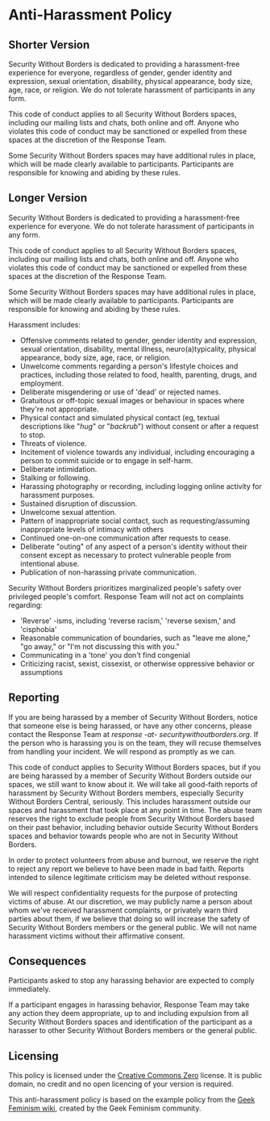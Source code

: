 # Anti-Harassment Policy

## Shorter Version

Security Without Borders is dedicated to providing a harassment-free experience for everyone, regardless of gender, gender identity and expression, sexual orientation, disability, physical appearance, body size, age, race, or religion. We do not tolerate harassment of participants in any form.

This code of conduct applies to all Security Without Borders spaces, including our mailing lists and chats, both online and off. Anyone who violates this code of conduct may be sanctioned or expelled from these spaces at the discretion of the Response Team.

Some Security Without Borders spaces may have additional rules in place, which will be made clearly available to participants. Participants are responsible for knowing and abiding by these rules.

## Longer Version

Security Without Borders is dedicated to providing a harassment-free experience for everyone. We do not tolerate harassment of participants in any form.

This code of conduct applies to all Security Without Borders spaces, including our mailing lists and chats, both online and off. Anyone who violates this code of conduct may be sanctioned or expelled from these spaces at the discretion of the Response Team.

Some Security Without Borders spaces may have additional rules in place, which will be made clearly available to participants. Participants are responsible for knowing and abiding by these rules.

Harassment includes:

- Offensive comments related to gender, gender identity and expression, sexual orientation, disability, mental illness, neuro(a)typicality, physical appearance, body size, age, race, or religion.
- Unwelcome comments regarding a person's lifestyle choices and practices, including those related to food, health, parenting, drugs, and employment.
- Deliberate misgendering or use of 'dead' or rejected names.
- Gratuitous or off-topic sexual images or behaviour  in spaces where they're not appropriate.
- Physical contact and simulated physical contact (eg, textual descriptions like "*hug*" or "*backrub*") without consent or after a request to stop.
- Threats of violence.
- Incitement of violence towards any individual, including encouraging a person to commit suicide or to engage in self-harm.
- Deliberate intimidation.
- Stalking or following.
- Harassing photography or recording, including logging online activity for harassment purposes.
- Sustained disruption of discussion.
- Unwelcome sexual attention.
- Pattern of inappropriate social contact, such as requesting/assuming inappropriate levels of intimacy with others
- Continued one-on-one communication after requests to cease.
- Deliberate "outing" of any aspect of a person's identity without their consent except as necessary to protect vulnerable people from intentional abuse.
- Publication of non-harassing private communication.

Security Without Borders prioritizes marginalized people's safety over privileged people's comfort. Response Team will not act on complaints regarding:

- 'Reverse' -isms, including 'reverse racism,' 'reverse sexism,' and 'cisphobia'
- Reasonable communication of boundaries, such as "leave me alone," "go away," or "I'm not discussing this with you."
- Communicating in a 'tone' you don't find congenial
- Criticizing racist, sexist, cissexist, or otherwise oppressive behavior or assumptions

## Reporting

If you are being harassed by a member of Security Without Borders, notice that someone else is being harassed, or have any other concerns, please contact the Response Team at *response -at- securitywithoutborders.org*. If the person who is harassing you is on the team, they will recuse themselves from handling your incident. We will respond as promptly as we can.

This code of conduct applies to Security Without Borders spaces, but if you are being harassed by a member of Security Without Borders outside our spaces, we still want to know about it. We will take all good-faith reports of harassment by Security Without Borders members, especially Security Without Borders Central, seriously. This includes harassment outside our spaces and harassment that took place at any point in time. The abuse team reserves the right to exclude people from Security Without Borders based on their past behavior, including behavior outside Security Without Borders spaces and behavior towards people who are not in Security Without Borders.

In order to protect volunteers from abuse and burnout, we reserve the right to reject any report we believe to have been made in bad faith. Reports intended to silence legitimate criticism may be deleted without response.

We will respect confidentiality requests for the purpose of protecting victims of abuse. At our discretion, we may publicly name a person about whom we've received harassment complaints, or privately warn third parties about them, if we believe that doing so will increase the safety of Security Without Borders members or the general public. We will not name harassment victims without their affirmative consent.

## Consequences

Participants asked to stop any harassing behavior are expected to comply immediately.

If a participant engages in harassing behavior, Response Team may take any action they deem appropriate, up to and including expulsion from all Security Without Borders spaces and identification of the participant as a harasser to other Security Without Borders members or the general public.

## Licensing

This policy is licensed under the [Creative Commons Zero](http://creativecommons.org/publicdomain/zero/1.0/) license. It is public domain, no credit and no open licencing of your version is required.

This anti-harassment policy is based on the example policy from the [Geek Feminism wiki](http://geekfeminism.wikia.com/wiki/Community_anti-harassment), created by the Geek Feminism community.
